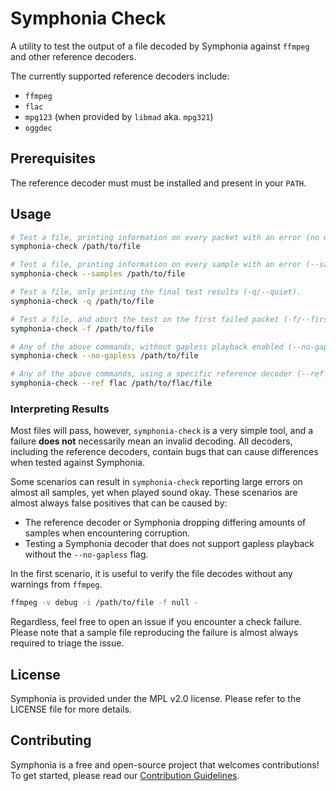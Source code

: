 # Symphonia Check

A utility to test the output of a file decoded by Symphonia against `ffmpeg` and other reference decoders.

The currently supported reference decoders include:

* `ffmpeg`
* `flac`
* `mpg123` (when provided by `libmad` aka. `mpg321`)
* `oggdec`

## Prerequisites

The reference decoder must must be installed and present in your `PATH`.

## Usage

```bash
# Test a file, printing information on every packet with an error (no extra arguments).
symphonia-check /path/to/file

# Test a file, printing information on every sample with an error (--samples).
symphonia-check --samples /path/to/file

# Test a file, only printing the final test results (-q/--quiet).
symphonia-check -q /path/to/file

# Test a file, and abort the test on the first failed packet (-f/--first-fail).
symphonia-check -f /path/to/file

# Any of the above commands, without gapless playback enabled (--no-gapless).
symphonia-check --no-gapless /path/to/file

# Any of the above commands, using a specific reference decoder (--ref <decoder>).
symphonia-check --ref flac /path/to/flac/file
```

### Interpreting Results

Most files will pass, however, `symphonia-check` is a very simple tool, and a failure **does not** necessarily mean an invalid decoding. All decoders, including the reference decoders, contain bugs that can cause differences when tested against Symphonia.

Some scenarios can result in `symphonia-check` reporting large errors on almost all samples, yet when played sound okay. These scenarios are almost always false positives that can be caused by:

* The reference decoder or Symphonia dropping differing amounts of samples when encountering corruption.
* Testing a Symphonia decoder that does not support gapless playback without the `--no-gapless` flag.

In the first scenario, it is useful to verify the file decodes without any warnings from `ffmpeg`.

```bash
ffmpeg -v debug -i /path/to/file -f null -
```

Regardless, feel free to open an issue if you encounter a check failure. Please note that a sample file reproducing the failure is almost always required to triage the issue.

## License

Symphonia is provided under the MPL v2.0 license. Please refer to the LICENSE file for more details.

## Contributing

Symphonia is a free and open-source project that welcomes contributions! To get started, please read our [Contribution Guidelines](https://github.com/pdeljanov/Symphonia/tree/master/CONTRIBUTING.md).
